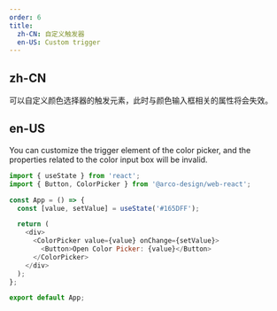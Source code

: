 ```yaml
---
order: 6
title:
  zh-CN: 自定义触发器
  en-US: Custom trigger
---
```


## zh-CN

可以自定义颜色选择器的触发元素，此时与颜色输入框相关的属性将会失效。

## en-US

You can customize the trigger element of the color picker, and the properties related to the color input box will be invalid.

```js
import { useState } from 'react';
import { Button, ColorPicker } from '@arco-design/web-react';

const App = () => {
  const [value, setValue] = useState('#165DFF');

  return (
    <div>
      <ColorPicker value={value} onChange={setValue}>
        <Button>Open Color Picker: {value}</Button>
      </ColorPicker>
    </div>
  );
};

export default App;
```

